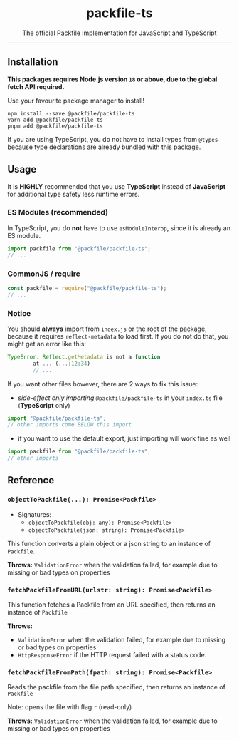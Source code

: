 <center>

# packfile-ts

The official Packfile implementation for JavaScript and TypeScript

</center>

---

## Installation

**This packages requires Node.js version `18` or above, due to the global fetch API required.**

Use your favourite package manager to install!

```shell
npm install --save @packfile/packfile-ts
yarn add @packfile/packfile-ts
pnpm add @packfile/packfile-ts
```

If you are using TypeScript, you do not have to install types from `@types` because type declarations are already bundled with this package.

## Usage

It is **HIGHLY** recommended that you use **TypeScript** instead of **JavaScript** for additional type safety less runtime errors.

### ES Modules (recommended)

In TypeScript, you do **not** have to use `esModuleInterop`, since it is already an ES module.

```typescript
import packfile from "@packfile/packfile-ts";
// ...
```

### CommonJS / require

```javascript
const packfile = require("@packfile/packfile-ts");
// ...
```

### Notice

You should **always** import from `index.js` or the root of the package, because it requires `reflect-metadata` to load first. If you do not do that, you might get an error like this:

```javascript
TypeError: Reflect.getMetadata is not a function
        at ... (...:12:34)
        // ...
```

If you want other files however, there are 2 ways to fix this issue:

- _side-effect only importing_ `@packfile/packfile-ts` in your `index.ts` file (**TypeScript** only)

```typescript
import "@packfile/packfile-ts";
// other imports come BELOW this import
```

- if you want to use the default export, just importing will work fine as well

```typescript
import packfile from "@packfile/packfile-ts";
// other imports
```

## Reference

### `objectToPackfile(...): Promise<Packfile>`

- Signatures:
  - `objectToPackfile(obj: any): Promise<Packfile>`
  - `objectToPackfile(json: string): Promise<Packfile>`

This function converts a plain object or a json string to an instance of `Packfile`.

**Throws:** `ValidationError` when the validation failed, for example due to missing or bad types on properties

### `fetchPackfileFromURL(urlstr: string): Promise<Packfile>`

This function fetches a Packfile from an URL specified, then returns an instance of `Packfile`

**Throws:**

- `ValidationError` when the validation failed, for example due to missing or bad types on properties
- `HttpResponseError` if the HTTP request failed with a status code.

### `fetchPackfileFromPath(fpath: string): Promise<Packfile>`

Reads the packfile from the file path specified, then returns an instance of `Packfile`

Note: opens the file with flag `r` (read-only)

**Throws:** `ValidationError` when the validation failed, for example due to missing or bad types on properties
